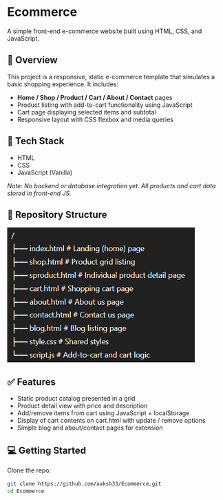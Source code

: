 # Ecommerce

A simple front-end e-commerce website built using HTML, CSS, and JavaScript.

## 🚀 Overview

This project is a responsive, static e-commerce template that simulates a basic shopping experience. It includes:

- **Home / Shop / Product / Cart / About / Contact** pages  
- Product listing with add-to-cart functionality using JavaScript  
- Cart page displaying selected items and subtotal  
- Responsive layout with CSS flexbox and media queries  

## 📂 Tech Stack

- HTML  
- CSS  
- JavaScript (Vanilla)

_Note: No backend or database integration yet. All products and cart data stored in front-end JS._

## 📁 Repository Structure
![Folder Structure](https://github.com/aaksh33/Ecommerce/blob/main/Folder_Structure.png)


## ✅ Features

- Static product catalog presented in a grid  
- Product detail view with price and description  
- Add/remove items from cart using JavaScript + localStorage  
- Display of cart contents on cart.html with update / remove options  
- Simple blog and about/contact pages for extension

## 💻 Getting Started

Clone the repo:

```bash
git clone https://github.com/aaksh33/Ecommerce.git
cd Ecommerce

 
 
